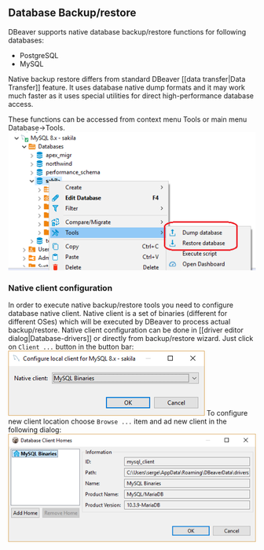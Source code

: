 ## Database Backup/restore

DBeaver supports native database backup/restore functions for following databases:
  - PostgreSQL
  - MySQL

Native backup restore differs from standard DBeaver [[data transfer|Data Transfer]] feature. It uses database native dump formats and it may work much faster as it uses special utilities for direct high-performance database access.

These functions can be accessed from context menu Tools or main menu Database->Tools.
![](images/ug/tools/tools-menu.png)

### Native client configuration
In order to execute native backup/restore tools you need to configure database native client. Native client is a set of binaries (different for different OSes) which will be executed by DBeaver to process actual backup/restore.
Native client configuration can be done in [[driver editor dialog|Database-drivers]] or directly from backup/restore wizard. Just click on `Client ...` button in the button bar:
![](images/ug/tools/native-client-select.png)
To configure new client location choose `Browse ...` item and ad new client in the following dialog:
![](images/ug/tools/native-client-manager.png)
